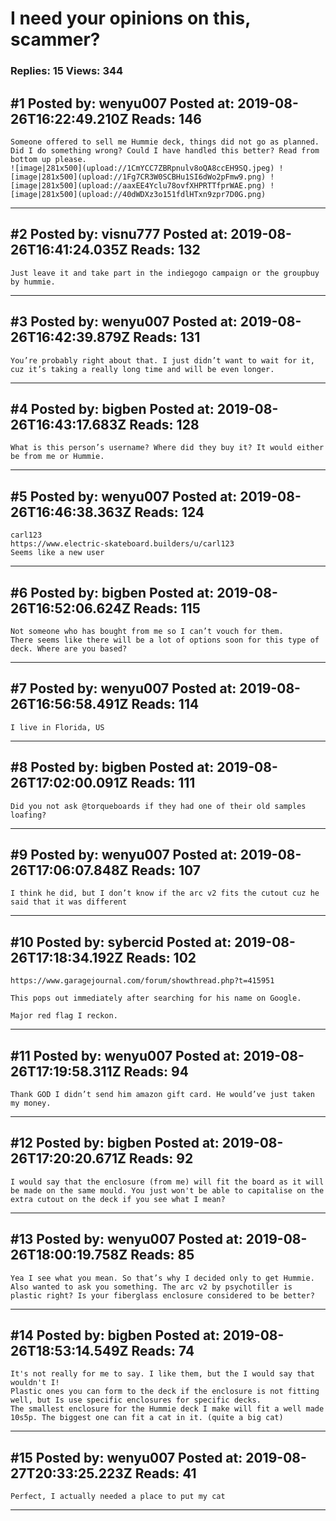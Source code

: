 # I need your opinions on this, scammer?

### Replies: 15 Views: 344

## \#1 Posted by: wenyu007 Posted at: 2019-08-26T16:22:49.210Z Reads: 146

```
Someone offered to sell me Hummie deck, things did not go as planned. Did I do something wrong? Could I have handled this better? Read from bottom up please.
![image|281x500](upload://1CmYCC7ZBRpnulv8oQA8ccEH9SQ.jpeg) ![image|281x500](upload://1Fg7CR3W0SCBHu1SI6dWo2pFmw9.png) ![image|281x500](upload://aaxEE4Yclu78ovfXHPRTTfprWAE.png) ![image|281x500](upload://40dWDXz3o151fdlHTxn9zpr7D0G.png)
```

---
## \#2 Posted by: visnu777 Posted at: 2019-08-26T16:41:24.035Z Reads: 132

```
Just leave it and take part in the indiegogo campaign or the groupbuy by hummie.
```

---
## \#3 Posted by: wenyu007 Posted at: 2019-08-26T16:42:39.879Z Reads: 131

```
You’re probably right about that. I just didn’t want to wait for it, cuz it’s taking a really long time and will be even longer.
```

---
## \#4 Posted by: bigben Posted at: 2019-08-26T16:43:17.683Z Reads: 128

```
What is this person’s username? Where did they buy it? It would either be from me or Hummie.
```

---
## \#5 Posted by: wenyu007 Posted at: 2019-08-26T16:46:38.363Z Reads: 124

```
carl123
https://www.electric-skateboard.builders/u/carl123
Seems like a new user
```

---
## \#6 Posted by: bigben Posted at: 2019-08-26T16:52:06.624Z Reads: 115

```
Not someone who has bought from me so I can’t vouch for them. 
There seems like there will be a lot of options soon for this type of deck. Where are you based?
```

---
## \#7 Posted by: wenyu007 Posted at: 2019-08-26T16:56:58.491Z Reads: 114

```
I live in Florida, US
```

---
## \#8 Posted by: bigben Posted at: 2019-08-26T17:02:00.091Z Reads: 111

```
Did you not ask @torqueboards if they had one of their old samples loafing?
```

---
## \#9 Posted by: wenyu007 Posted at: 2019-08-26T17:06:07.848Z Reads: 107

```
I think he did, but I don’t know if the arc v2 fits the cutout cuz he said that it was different
```

---
## \#10 Posted by: sybercid Posted at: 2019-08-26T17:18:34.192Z Reads: 102

```
https://www.garagejournal.com/forum/showthread.php?t=415951

This pops out immediately after searching for his name on Google.

Major red flag I reckon.
```

---
## \#11 Posted by: wenyu007 Posted at: 2019-08-26T17:19:58.311Z Reads: 94

```
Thank GOD I didn’t send him amazon gift card. He would’ve just taken my money.
```

---
## \#12 Posted by: bigben Posted at: 2019-08-26T17:20:20.671Z Reads: 92

```
I would say that the enclosure (from me) will fit the board as it will be made on the same mould. You just won't be able to capitalise on the extra cutout on the deck if you see what I mean?
```

---
## \#13 Posted by: wenyu007 Posted at: 2019-08-26T18:00:19.758Z Reads: 85

```
Yea I see what you mean. So that’s why I decided only to get Hummie. Also wanted to ask you something. The arc v2 by psychotiller is plastic right? Is your fiberglass enclosure considered to be better?
```

---
## \#14 Posted by: bigben Posted at: 2019-08-26T18:53:14.549Z Reads: 74

```
It's not really for me to say. I like them, but the I would say that wouldn't I!
Plastic ones you can form to the deck if the enclosure is not fitting well, but Is use specific enclosures for specific decks.
The smallest enclosure for the Hummie deck I make will fit a well made 10s5p. The biggest one can fit a cat in it. (quite a big cat)
```

---
## \#15 Posted by: wenyu007 Posted at: 2019-08-27T20:33:25.223Z Reads: 41

```
Perfect, I actually needed a place to put my cat
```

---

